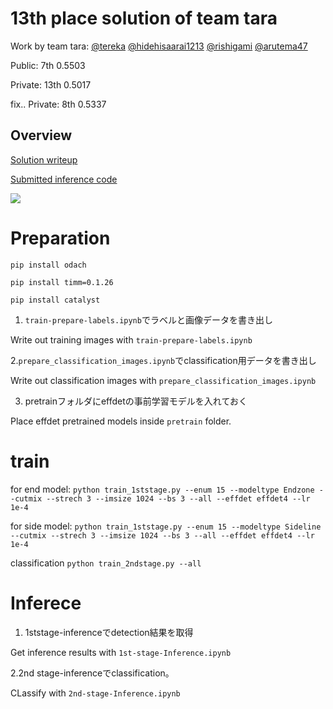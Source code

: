 # 13th place solution of team tara
Work by team tara: [@tereka](https://www.kaggle.com/tereka) [@hidehisaarai1213](https://www.kaggle.com/hidehisaarai1213) [@rishigami](https://www.kaggle.com/rishigami) [@arutema47](https://www.kaggle.com/kyoshioka47)

Public: 7th 0.5503

Private: 13th 0.5017

fix.. Private: 8th 0.5337

## Overview
[Solution writeup](https://www.kaggle.com/c/nfl-impact-detection/discussion/208801)

[Submitted inference code](https://www.kaggle.com/kyoshioka47/pp-mod-of-2-stage-3d?scriptVersionId=51447826)

![](https://www.googleapis.com/download/storage/v1/b/kaggle-forum-message-attachments/o/inbox%2F3508221%2Fa5abcefa4a1968535ed22d82b18569ee%2Fimage%20(1).png?generation=1609822336590711&alt=media)


# Preparation
`pip install odach`

`pip install timm=0.1.26`

`pip install catalyst`

1. `train-prepare-labels.ipynb`でラベルと画像データを書き出し

Write out training images with `train-prepare-labels.ipynb`

2.`prepare_classification_images.ipynb`でclassification用データを書き出し

Write out classification images with `prepare_classification_images.ipynb`

3. pretrainフォルダにeffdetの事前学習モデルを入れておく

Place effdet pretrained models inside `pretrain` folder.

# train
for end model:
`python train_1ststage.py --enum 15 --modeltype Endzone --cutmix --strech 3 --imsize 1024 --bs 3 --all --effdet effdet4 --lr 1e-4`

for side model:
`python train_1ststage.py --enum 15 --modeltype Sideline --cutmix --strech 3 --imsize 1024 --bs 3 --all --effdet effdet4 --lr 1e-4`

classification
`python train_2ndstage.py --all`

# Inferece
1. 1ststage-inferenceでdetection結果を取得

Get inference results with `1st-stage-Inference.ipynb`

2.2nd stage-inferenceでclassification。

CLassify with `2nd-stage-Inference.ipynb`

